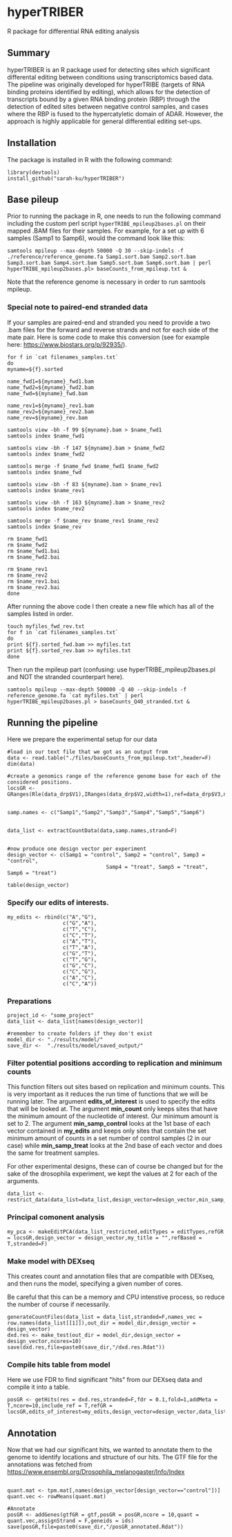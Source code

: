 # hyperTRIBER
R package for differential RNA editing analysis

## Summary
hyperTRIBER is an R package used for detecting sites which significant differental editing between conditions using transcriptomics based data. The pipeline was originally developed for hyperTRIBE (targets of RNA binding proteins identified by editing), which allows for the detection of transcripts bound by a given RNA binding protein (RBP) through the detection of edited sites between negative control samples, and cases where the RBP is fused to the hypercatyletic domain of ADAR. However, the approach is highly applicable for general differential editing set-ups.
 
## Installation

The package is installed in R with the following command:

```
library(devtools)
install_github("sarah-ku/hyperTRIBER")
```   

## Base pileup

Prior to running the package in R, one needs to run the following command including the custom perl script `hyperTRIBE_mpileup2bases.pl` on their mapped .BAM files for their samples. For example, for a set up with 6 samples (Samp1 to Samp6), would the command look like this:

```wrap
samtools mpileup --max-depth 50000 -Q 30 --skip-indels -f ./reference/reference_genome.fa Samp1.sort.bam Samp2.sort.bam Samp3.sort.bam Samp4.sort.bam Samp5.sort.bam Samp6.sort.bam | perl hyperTRIBE_mpileup2bases.pl> baseCounts_from_mpileup.txt &
```
Note that the reference genome is necessary in order to run samtools mpileup.

### Special note to paired-end stranded data

If your samples are paired-end and stranded you need to provide a two .bam files for the forward and reverse strands and not for each side of the mate pair. Here is some code to make this conversion (see for example here: https://www.biostars.org/p/92935/).

```wrap
for f in `cat filenames_samples.txt`
do
myname=${f}.sorted

name_fwd1=${myname}_fwd1.bam
name_fwd2=${myname}_fwd2.bam
name_fwd=${myname}_fwd.bam

name_rev1=${myname}_rev1.bam
name_rev2=${myname}_rev2.bam
name_rev=${myname}_rev.bam

samtools view -bh -f 99 ${myname}.bam > $name_fwd1
samtools index $name_fwd1

samtools view -bh -f 147 ${myname}.bam > $name_fwd2
samtools index $name_fwd2

samtools merge -f $name_fwd $name_fwd1 $name_fwd2
samtools index $name_fwd

samtools view -bh -f 83 ${myname}.bam > $name_rev1
samtools index $name_rev1

samtools view -bh -f 163 ${myname}.bam > $name_rev2
samtools index $name_rev2

samtools merge -f $name_rev $name_rev1 $name_rev2
samtools index $name_rev

rm $name_fwd1
rm $name_fwd2
rm $name_fwd1.bai
rm $name_fwd2.bai

rm $name_rev1
rm $name_rev2
rm $name_rev1.bai
rm $name_rev2.bai
done
```

After running the above code I then create a new file which has all of the samples listed in order.

```wrap
touch myfiles_fwd_rev.txt
for f in `cat filenames_samples.txt`
do
print ${f}.sorted_fwd.bam >> myfiles.txt
print ${f}.sorted_rev.bam >> myfiles.txt
done
```

Then run the mpileup part (confusing: use hyperTRIBE_mpileup2bases.pl and NOT the stranded counterpart here).

```wrap
samtools mpileup --max-depth 500000 -Q 40 --skip-indels -f reference_genome.fa `cat myfiles.txt` | perl hyperTRIBE_mpileup2bases.pl > baseCounts_Q40_stranded.txt &
```

## Running the pipeline

Here we prepare the experimental setup for our data
```
#load in our text file that we got as an output from 
data <- read.table("./files/baseCounts_from_mpileup.txt",header=F)
dim(data)

#create a genomics range of the reference genome base for each of the considered positions.
locsGR <- GRanges(Rle(data_drp$V1),IRanges(data_drp$V2,width=1),ref=data_drp$V3,names=paste(data_drp$V1,data_drp$V2,sep="_"))


samp.names <- c("Samp1","Samp2","Samp3","Samp4","Samp5","Samp6")


data_list <- extractCountData(data,samp.names,strand=F)


#now produce one design vector per experiment
design_vector <- c(Samp1 = "control", Samp2 = "control", Samp3 = "control", 
                                Samp4 = "treat", Samp5 = "treat", Samp6 = "treat")

table(design_vector)
```



### Specify our edits of interests.
```
my_edits <- rbind(c("A","G"),
                  c("G","A"),
                  c("T","C"),
                  c("C","T"),
                  c("A","T"),
                  c("T","A"),
                  c("G","T"),
                  c("T","G"),
                  c("G","C"),
                  c("C","G"),
                  c("A","C"),
                  c("C","A"))
```


### Preparations
```
project_id <- "some_project"
data_list <- data_list[names(design_vector)]

#remember to create folders if they don't exist
model_dir <- "./results/model/"
save_dir <-  "./results/model/saved_output/"
```

### Filter potential positions according to replication and minimum counts
This function filters out sites based on replication and minimum counts. This is very important as it reduces the run time of functions that we will be running later.
The argument <b>edits_of_interest</b> is used to specify the edits that will be looked at.
The argument <b>min_count</b> only keeps sites that have the minimum amount of the nucleotide of interest. Our minimum amount is set to 2.
The argument <b>min_samp_control</b> looks at the 1st base of each vector contained in <b>my_edits</b> and keeps only sites that contain the set minimum amount of counts in a set number of control samples (2 in our case) while <b>min_samp_treat</b> looks at the 2nd base of each vector and does the same for treatment samples.

For other experimental designs, these can of course be changed but for the sake of the drosophila experiment, we kept the values at 2 for each of the arguments.

```
data_list <- restrict_data(data_list=data_list,design_vector=design_vector,min_samp_control=2,min_samp_treat=2,min_count=2,edits_of_interest=my_edits)
```

### Principal comonent analysis
```
my_pca <- makeEditPCA(data_list_restricted,editTypes = editTypes,refGR = locsGR,design_vector = design_vector,my_title = "",refBased = T,stranded=F)
```

### Make model with DEXseq
This creates count and annotation files that are compatible with DEXseq, and then runs the model, specifying a given number of cores.

Be careful that this can be a memory and CPU intenstive process, so reduce the number of course if necessarily.

```
generateCountFiles(data_list = data_list,stranded=F,names_vec = row.names(data_list[[1]]),out_dir = model_dir,design_vector = design_vector)
dxd.res <- make_test(out_dir = model_dir,design_vector = design_vector,ncores=10)
save(dxd.res,file=paste0(save_dir,"/dxd.res.Rdat"))
```
### Compile hits table from model
Here we use FDR to find significant "hits" from our DEXseq data and compile it into a table.
```
posGR <- getHits(res = dxd.res,stranded=F,fdr = 0.1,fold=1,addMeta = T,ncore=10,include_ref = T,refGR = locsGR,edits_of_interest=my_edits,design_vector=design_vector,data_list=data_list)
```

## Annotation

Now that we had our significant hits, we wanted to annotate them to the genome to identify locations and structure of our hits. The GTF file for the annotations was fetched from https://www.ensembl.org/Drosophila_melanogaster/Info/Index
```

quant.mat <- tpm.mat[,names(design_vector[design_vector=="control"])]
quant.vec <- rowMeans(quant.mat)

#Annotate
posGR <- addGenes(gtfGR = gtf,posGR = posGR,ncore = 10,quant = quant.vec,assignStrand = F,geneids = ids)
save(posGR,file=paste0(save_dir,"/posGR_annotated.Rdat"))
```
